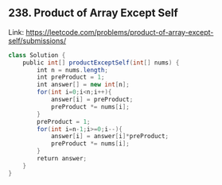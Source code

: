 ## 238. Product of Array Except Self
Link: https://leetcode.com/problems/product-of-array-except-self/submissions/

```java
class Solution {
    public int[] productExceptSelf(int[] nums) {
        int n = nums.length;
        int preProduct = 1;
        int answer[] = new int[n];
        for(int i=0;i<n;i++){
            answer[i] = preProduct;
            preProduct *= nums[i];
        }
        preProduct = 1;
        for(int i=n-1;i>=0;i--){
            answer[i] = answer[i]*preProduct;
            preProduct *= nums[i];
        }
        return answer;
    }
}
```
